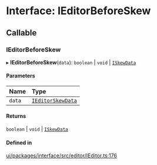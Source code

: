 # Interface: IEditorBeforeSkew

## Callable

### IEditorBeforeSkew

▸ **IEditorBeforeSkew**(`data`): `boolean` \| `void` \| [`ISkewData`](ISkewData.md)

#### Parameters

| Name | Type |
| :------ | :------ |
| `data` | [`IEditorSkewData`](IEditorSkewData.md) |

#### Returns

`boolean` \| `void` \| [`ISkewData`](ISkewData.md)

#### Defined in

[ui/packages/interface/src/editor/IEditor.ts:176](https://github.com/leaferjs/leafer-ui/blob/311af1d/packages/interface/src/editor/IEditor.ts#L176)
